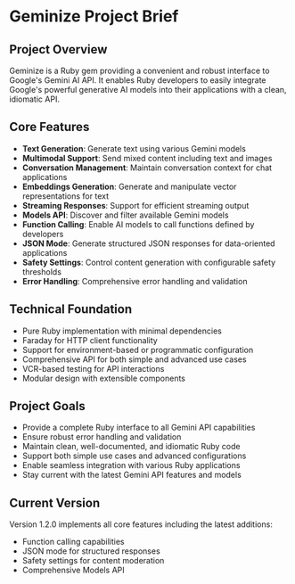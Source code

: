 # Geminize Project Brief

## Project Overview

Geminize is a Ruby gem providing a convenient and robust interface to Google's Gemini AI API. It enables Ruby developers to easily integrate Google's powerful generative AI models into their applications with a clean, idiomatic API.

## Core Features

- **Text Generation**: Generate text using various Gemini models
- **Multimodal Support**: Send mixed content including text and images
- **Conversation Management**: Maintain conversation context for chat applications
- **Embeddings Generation**: Generate and manipulate vector representations for text
- **Streaming Responses**: Support for efficient streaming output
- **Models API**: Discover and filter available Gemini models
- **Function Calling**: Enable AI models to call functions defined by developers
- **JSON Mode**: Generate structured JSON responses for data-oriented applications
- **Safety Settings**: Control content generation with configurable safety thresholds
- **Error Handling**: Comprehensive error handling and validation

## Technical Foundation

- Pure Ruby implementation with minimal dependencies
- Faraday for HTTP client functionality
- Support for environment-based or programmatic configuration
- Comprehensive API for both simple and advanced use cases
- VCR-based testing for API interactions
- Modular design with extensible components

## Project Goals

- Provide a complete Ruby interface to all Gemini API capabilities
- Ensure robust error handling and validation
- Maintain clean, well-documented, and idiomatic Ruby code
- Support both simple use cases and advanced configurations
- Enable seamless integration with various Ruby applications
- Stay current with the latest Gemini API features and models

## Current Version

Version 1.2.0 implements all core features including the latest additions:

- Function calling capabilities
- JSON mode for structured responses
- Safety settings for content moderation
- Comprehensive Models API
